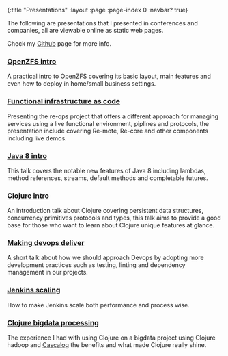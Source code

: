{:title "Presentations"
 :layout :page
 :page-index 0
 :navbar? true}

The following are presentations that I presented in conferences and companies, all are viewable online as static web pages.

Check my [Github](https://github.com/narkisr) page for more info.

 <div class="row">
   <div class="col-md-4">
   <h3><a href="https://narkisr.github.io/openzfs-intro/index.html">OpenZFS intro</a></h3>
   <p>A practical intro to OpenZFS covering its basic layout, main features and even how to deploy in home/small business settings.</p>
   </div>

   <div class="col-md-4">
   <h3><a href="https://re-ops.github.io/re-tro/index.html#/title">Functional infrastructure as code</a></h3>
   <p>Presenting the re-ops project that offers a different approach for managing services using a live functional environment, piplines and protocols, the presentation include covering Re-mote, Re-core and other components including live demos. </p>
   </div>

   <div class="col-md-4">
   <h3><a href="https://narkisr.github.io/java-8-intro/#/">Java 8 intro</a></h3>
   <p>This talk covers the notable new features of Java 8 including lambdas, method references, streams, default methods and completable futures.</p>
   </div>
  </div>

 <div class="row">
   <div class="col-md-4">
   <h3><a href="http://narkisr.github.io/clojure-intro/#overview">Clojure intro</a></h3>
   <p>An introduction talk about Clojure covering persistent data structures, concurrency primitives protocols and types, this talk aims to provide a good base for those who want to learn about Clojure unique features at glance. </p>
   </div>


   <div class="col-md-4">
   <h3> <a href="http://narkisr.github.io/making-devops-deliver/#/1">Making devops deliver</a></h3>
   <p>A short talk about how we should approach Devops by adopting more development practices such as testing, linting and dependency management in our projects.</p>
   </div>

   <div class="col-md-4">
   <h3><a href="http://narkisr.github.io/jenkins-scaling/index.html#title">Jenkins scaling</a></h3>
   <p>How to make Jenkins scale both performance and process wise.</p>
   </div>
  </div>

  <div class="row">
  <div class="col-md-4">
   <h3><a href="http://narkisr.github.io/clojure-bigdata-processing/index.html#/">Clojure bigdata processing</a></h3>
   <p>The experience I had with using Clojure on a bigdata project using Clojure hadoop and <a href="http://cascalog.org/">Cascalog</a> the benefits and what made Clojure really shine.</p>
   </div>

  </div>

